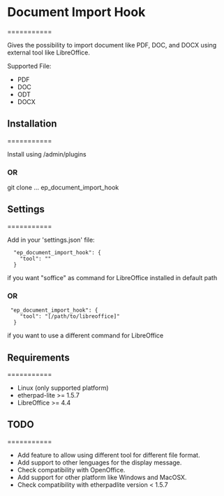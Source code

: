 # Document Import Hook
===========

Gives the possibility to import document like PDF, DOC, and DOCX using
external tool like LibreOffice.

Supported File:
* PDF
* DOC
* ODT
* DOCX

## Installation
===========

Install using /admin/plugins 

### OR

git clone ... ep_document_import_hook

## Settings
===========

Add in your 'settings.json' file:

```
  "ep_document_import_hook": {
    "tool": "" 
  }
```

if you want "soffice" as command for LibreOffice installed in default path

### OR

```
 "ep_document_import_hook": {
    "tool": "[/path/to/libreoffice]"
  }
```

if you want to use a different command for LibreOffice

## Requirements
===========

* Linux (only supported platform)
* etherpad-lite >= 1.5.7
* LibreOffice >= 4.4

## TODO
===========

* Add feature to allow using different tool for different file format.
* Add support to other lenguages for the display message.
* Check compatibility with OpenOffice.
* Add support for other platform like Windows and MacOSX.
* Check compatibility with etherpadlite version < 1.5.7
